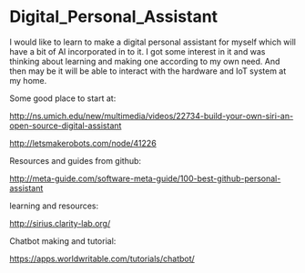 # Digital_Personal_Assistant


I would like to learn to make a digital personal assistant for myself which will have a bit of AI incorporated in to it. I got some interest in it and was thinking about learning and making one according to my own need. And then may be it will be able to interact with the hardware and IoT system at my home.


Some good place to start at: 

http://ns.umich.edu/new/multimedia/videos/22734-build-your-own-siri-an-open-source-digital-assistant

http://letsmakerobots.com/node/41226


Resources and guides from github: 

http://meta-guide.com/software-meta-guide/100-best-github-personal-assistant


learning and resources:

http://sirius.clarity-lab.org/


Chatbot making and tutorial: 

https://apps.worldwritable.com/tutorials/chatbot/
